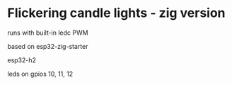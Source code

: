 # Flickering candle lights - zig version

runs with built-in ledc PWM

based on esp32-zig-starter

esp32-h2

leds on gpios 10, 11, 12


